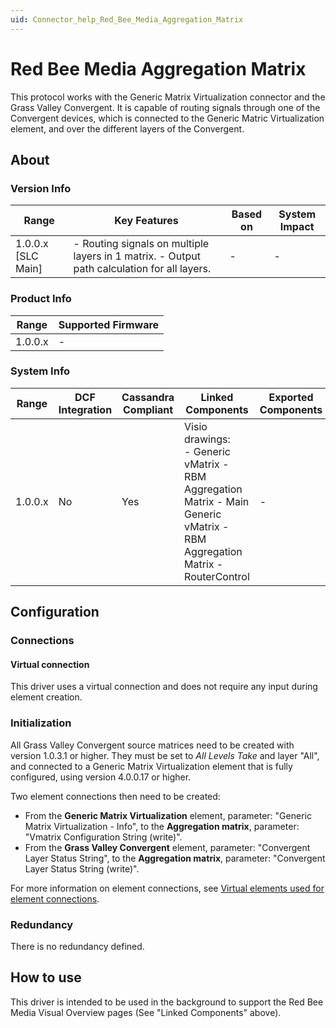 ```yaml
---
uid: Connector_help_Red_Bee_Media_Aggregation_Matrix
---
```


# Red Bee Media Aggregation Matrix

This protocol works with the Generic Matrix Virtualization connector and the Grass Valley Convergent. It is capable of routing signals through one of the Convergent devices, which is connected to the Generic Matric Virtualization element, and over the different layers of the Convergent.

## About

### Version Info

| Range            | Key Features                                                                             | Based on | System Impact |
|----------------------|----------------------------------------------------------------------------------------------|--------------|-------------------|
| 1.0.0.x \[SLC Main\] | \- Routing signals on multiple layers in 1 matrix. - Output path calculation for all layers. | \-           | \-                |

### Product Info

| Range | Supported Firmware |
|-----------|------------------------|
| 1.0.0.x   | \-                     |

### System Info

| Range | DCF Integration | Cassandra Compliant | Linked Components | Exported Components |
|--|--|--|--|--|
| 1.0.0.x | No | Yes | Visio drawings:<br>- Generic vMatrix - RBM Aggregation Matrix - Main<br>Generic vMatrix - RBM Aggregation Matrix - RouterControl | - |

## Configuration

### Connections

#### Virtual connection

This driver uses a virtual connection and does not require any input during element creation.

### Initialization

All Grass Valley Convergent source matrices need to be created with version 1.0.3.1 or higher. They must be set to *All Levels Take* and layer "All", and connected to a Generic Matrix Virtualization element that is fully configured, using version 4.0.0.17 or higher.

Two element connections then need to be created:

- From the **Generic Matrix Virtualization** element, parameter: "Generic Matrix Virtualization - Info", to the **Aggregation matrix**, parameter: "Vmatrix Configuration String (write)".
- From the **Grass Valley Convergent** element, parameter: "Convergent Layer Status String", to the **Aggregation matrix**, parameter: "Convergent Layer Status String (write)".

For more information on element connections, see [Virtual elements used for element connections](xref:Virtual_elements#virtual-elements-used-for-element-connections).

### Redundancy

There is no redundancy defined.

## How to use

This driver is intended to be used in the background to support the Red Bee Media Visual Overview pages (See "Linked Components" above).
